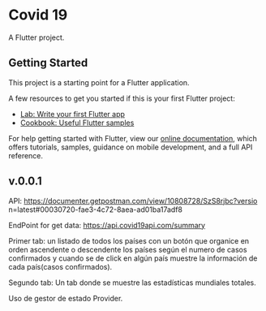 # Covid 19

A Flutter project.

## Getting Started

This project is a starting point for a Flutter application.

A few resources to get you started if this is your first Flutter project:

- [Lab: Write your first Flutter app](https://flutter.dev/docs/get-started/codelab)
- [Cookbook: Useful Flutter samples](https://flutter.dev/docs/cookbook)

For help getting started with Flutter, view our
[online documentation](https://flutter.dev/docs), which offers tutorials,
samples, guidance on mobile development, and a full API reference.

## v.0.0.1

API:
https://documenter.getpostman.com/view/10808728/SzS8rjbc?versio n=latest#00030720-fae3-4c72-8aea-ad01ba17adf8

EndPoint for get data:
https://api.covid19api.com/summary

Primer tab: un listado de todos los países con un botón que organice en orden ascendente o descendente los países según el numero de casos confirmados y cuando se de click en algún país muestre la información de cada país(casos confirmados).

Segundo tab: Un tab donde se muestre las estadísticas mundiales totales.

Uso de gestor de estado Provider.